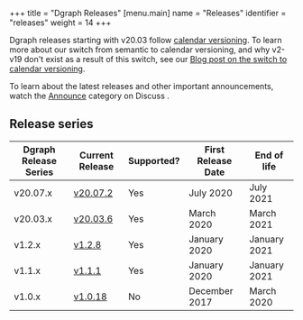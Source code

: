 +++
title = "Dgraph Releases"
[menu.main]
  name = "Releases"
  identifier = "releases"
  weight = 14
+++

Dgraph releases starting with v20.03 follow
[calendar versioning](https://calver.org). To learn more about our switch from
semantic to calendar versioning, and why v2-v19 don't exist as a result of this
switch, see our [Blog post on the switch to calendar versioning]().

To learn about the latest releases and other important announcements, watch the
[Announce][] category on Discuss .

[Announce]: https://discuss.dgraph.io/c/announce

## Release series

 Dgraph Release Series | Current Release | Supported? | First Release Date | End of life
-----------------------|-----------------|------------|--------------------|------------
 v20.07.x              | [v20.07.2][]    | Yes        | July 2020          | July 2021       
 v20.03.x              | [v20.03.6][]    | Yes        | March 2020         | March 2021
 v1.2.x                | [v1.2.8][]      | Yes        | January 2020       | January 2021
 v1.1.x                | [v1.1.1][]      | Yes        | January 2020       | January 2021
 v1.0.x                | [v1.0.18][]     | No         | December 2017      | March 2020


[v20.07.2]: https://discuss.dgraph.io/t/dgraph-v20-07-2-release-savvy-shuri-2/11084
[v20.03.6]: https://discuss.dgraph.io/t/dgraph-v20-03-6-release/11085
[v1.2.8]: https://discuss.dgraph.io/t/dgraph-v1-2-8-release/11183
[v1.1.1]: https://discuss.dgraph.io/t/dgraph-v1-1-1-release/5664
[v1.0.18]: https://discuss.dgraph.io/t/dgraph-v1-0-18-release/5663
